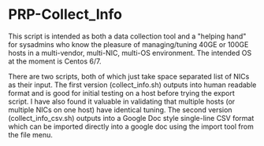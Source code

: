 # PRP-Collect_Info

This script is intended as both a data collection tool and a "helping hand" for sysadmins who know the pleasure of managing/tuning 40GE or 100GE hosts in a multi-vendor, multi-NIC, multi-OS environment. The intended OS at the moment is Centos 6/7. 

There are two scripts, both of which just take space separated list of NICs as their input. The first version (collect_info.sh) outputs into human readable format and is good for initial testing on a host before trying the export script. I have also found it valuable in validating that multiple hosts (or multiple NICs on one host) have identical tuning. The second version (collect_info_csv.sh) outputs into a Google Doc style single-line CSV format which can be imported directly into a google doc using the import tool from the file menu.
